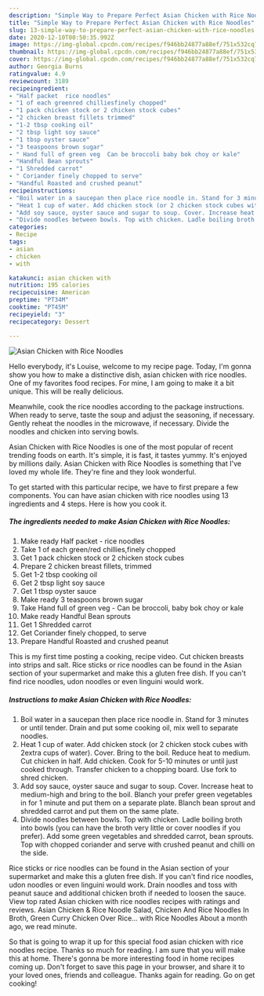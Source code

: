 ```yaml
---
description: "Simple Way to Prepare Perfect Asian Chicken with Rice Noodles"
title: "Simple Way to Prepare Perfect Asian Chicken with Rice Noodles"
slug: 13-simple-way-to-prepare-perfect-asian-chicken-with-rice-noodles
date: 2020-12-10T00:50:35.992Z
image: https://img-global.cpcdn.com/recipes/f946bb24877a88ef/751x532cq70/asian-chicken-with-rice-noodles-recipe-main-photo.jpg
thumbnail: https://img-global.cpcdn.com/recipes/f946bb24877a88ef/751x532cq70/asian-chicken-with-rice-noodles-recipe-main-photo.jpg
cover: https://img-global.cpcdn.com/recipes/f946bb24877a88ef/751x532cq70/asian-chicken-with-rice-noodles-recipe-main-photo.jpg
author: Georgia Burns
ratingvalue: 4.9
reviewcount: 3189
recipeingredient:
- "Half packet  rice noodles"
- "1 of each greenred chilliesfinely chopped"
- "1 pack chicken stock or 2 chicken stock cubes"
- "2 chicken breast fillets trimmed"
- "1-2 tbsp cooking oil"
- "2 tbsp light soy sauce"
- "1 tbsp oyster sauce"
- "3 teaspoons brown sugar"
- " Hand full of green veg  Can be broccoli baby bok choy or kale"
- "Handful Bean sprouts"
- "1 Shredded carrot"
- " Coriander finely chopped to serve"
- "Handful Roasted and crushed peanut"
recipeinstructions:
- "Boil water in a saucepan then place rice noodle in. Stand for 3 minutes or until tender. Drain and put some cooking oil, mix well to separate noodles."
- "Heat 1 cup of water. Add chicken stock (or 2 chicken stock cubes with 2extra cups of water). Cover. Bring to the boil. Reduce heat to medium. Cut chicken in half. Add chicken. Cook for 5-10 minutes or until just cooked through. Transfer chicken to a chopping board. Use fork to shred chicken."
- "Add soy sauce, oyster sauce and sugar to soup. Cover. Increase heat to medium-high and bring to the boil. Blanch your prefer green vegetables in for 1 minute and put them on a separate plate. Blanch bean sprout and shredded carrot and put them on the same plate."
- "Divide noodles between bowls. Top with chicken. Ladle boiling broth into bowls (you can have the broth very little or cover noodles if you prefer). Add some green vegetables and shredded carrot, bean sprouts. Top with chopped coriander and serve with crushed peanut and chilli on the side."
categories:
- Recipe
tags:
- asian
- chicken
- with

katakunci: asian chicken with 
nutrition: 195 calories
recipecuisine: American
preptime: "PT34M"
cooktime: "PT45M"
recipeyield: "3"
recipecategory: Dessert

---
```



![Asian Chicken with Rice Noodles](https://img-global.cpcdn.com/recipes/f946bb24877a88ef/751x532cq70/asian-chicken-with-rice-noodles-recipe-main-photo.jpg)

Hello everybody, it's Louise, welcome to my recipe page. Today, I'm gonna show you how to make a distinctive dish, asian chicken with rice noodles. One of my favorites food recipes. For mine, I am going to make it a bit unique. This will be really delicious.

Meanwhile, cook the rice noodles according to the package instructions. When ready to serve, taste the soup and adjust the seasoning, if necessary. Gently reheat the noodles in the microwave, if necessary. Divide the noodles and chicken into serving bowls.

Asian Chicken with Rice Noodles is one of the most popular of recent trending foods on earth. It's simple, it is fast, it tastes yummy. It's enjoyed by millions daily. Asian Chicken with Rice Noodles is something that I've loved my whole life. They're fine and they look wonderful.


To get started with this particular recipe, we have to first prepare a few components. You can have asian chicken with rice noodles using 13 ingredients and 4 steps. Here is how you cook it.

<!--inarticleads1-->

##### The ingredients needed to make Asian Chicken with Rice Noodles:

1. Make ready Half packet - rice noodles
1. Take 1 of each green/red chillies,finely chopped
1. Get 1 pack chicken stock or 2 chicken stock cubes
1. Prepare 2 chicken breast fillets, trimmed
1. Get 1-2 tbsp cooking oil
1. Get 2 tbsp light soy sauce
1. Get 1 tbsp oyster sauce
1. Make ready 3 teaspoons brown sugar
1. Take  Hand full of green veg - Can be broccoli, baby bok choy or kale
1. Make ready Handful Bean sprouts
1. Get 1 Shredded carrot
1. Get  Coriander finely chopped, to serve
1. Prepare Handful Roasted and crushed peanut


This is my first time posting a cooking, recipe video. Cut chicken breasts into strips and salt. Rice sticks or rice noodles can be found in the Asian section of your supermarket and make this a gluten free dish. If you can&#39;t find rice noodles, udon noodles or even linguini would work. 

<!--inarticleads2-->

##### Instructions to make Asian Chicken with Rice Noodles:

1. Boil water in a saucepan then place rice noodle in. Stand for 3 minutes or until tender. Drain and put some cooking oil, mix well to separate noodles.
1. Heat 1 cup of water. Add chicken stock (or 2 chicken stock cubes with 2extra cups of water). Cover. Bring to the boil. Reduce heat to medium. Cut chicken in half. Add chicken. Cook for 5-10 minutes or until just cooked through. Transfer chicken to a chopping board. Use fork to shred chicken.
1. Add soy sauce, oyster sauce and sugar to soup. Cover. Increase heat to medium-high and bring to the boil. Blanch your prefer green vegetables in for 1 minute and put them on a separate plate. Blanch bean sprout and shredded carrot and put them on the same plate.
1. Divide noodles between bowls. Top with chicken. Ladle boiling broth into bowls (you can have the broth very little or cover noodles if you prefer). Add some green vegetables and shredded carrot, bean sprouts. Top with chopped coriander and serve with crushed peanut and chilli on the side.


Rice sticks or rice noodles can be found in the Asian section of your supermarket and make this a gluten free dish. If you can&#39;t find rice noodles, udon noodles or even linguini would work. Drain noodles and toss with peanut sauce and additional chicken broth if needed to loosen the sauce. View top rated Asian chicken with rice noodles recipes with ratings and reviews. Asian Chicken &amp; Rice Noodle Salad, Chicken And Rice Noodles In Broth, Green Curry Chicken Over Rice… with Rice Noodles About a month ago, we read minute. 

So that is going to wrap it up for this special food asian chicken with rice noodles recipe. Thanks so much for reading. I am sure that you will make this at home. There's gonna be more interesting food in home recipes coming up. Don't forget to save this page in your browser, and share it to your loved ones, friends and colleague. Thanks again for reading. Go on get cooking!
